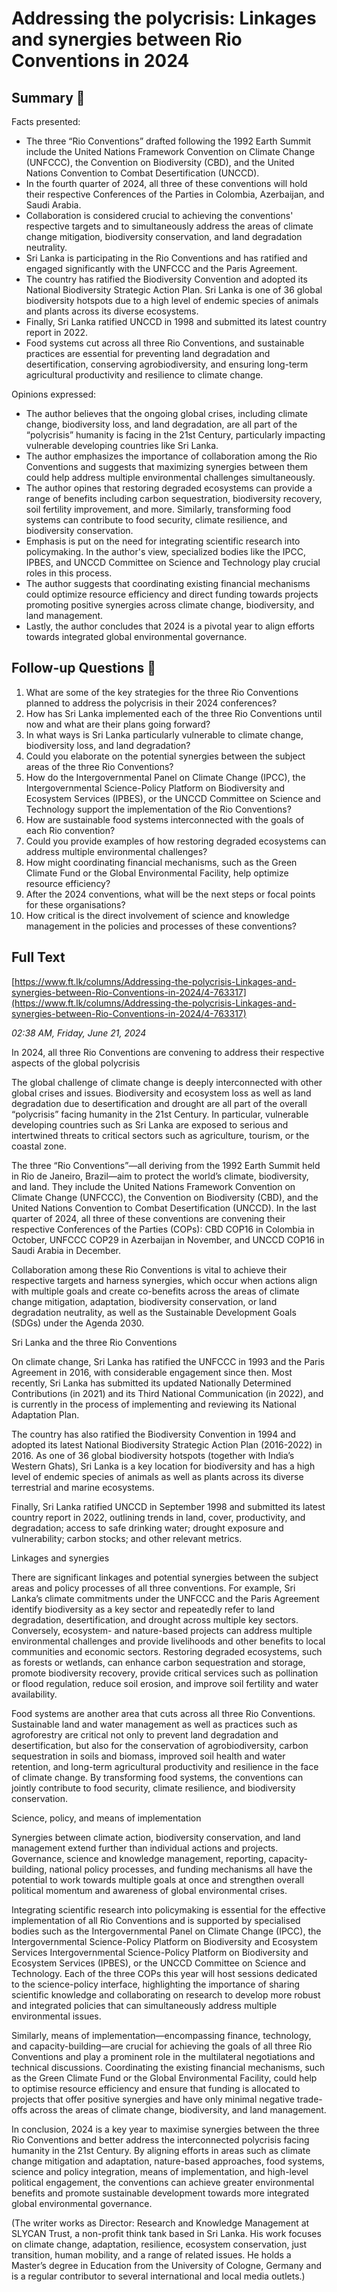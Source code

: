 # Addressing the polycrisis: Linkages and synergies between Rio Conventions in 2024

## Summary 🤖

Facts presented:

- The three “Rio Conventions” drafted following the 1992 Earth Summit include the United Nations Framework Convention on Climate Change (UNFCCC), the Convention on Biodiversity (CBD), and the United Nations Convention to Combat Desertification (UNCCD).
- In the fourth quarter of 2024, all three of these conventions will hold their respective Conferences of the Parties in Colombia, Azerbaijan, and Saudi Arabia.
- Collaboration is considered crucial to achieving the conventions' respective targets and to simultaneously address the areas of climate change mitigation, biodiversity conservation, and land degradation neutrality.
- Sri Lanka is participating in the Rio Conventions and has ratified and engaged significantly with the UNFCCC and the Paris Agreement.
- The country has ratified the Biodiversity Convention and adopted its National Biodiversity Strategic Action Plan. Sri Lanka is one of 36 global biodiversity hotspots due to a high level of endemic species of animals and plants across its diverse ecosystems.
- Finally, Sri Lanka ratified UNCCD in 1998 and submitted its latest country report in 2022.
- Food systems cut across all three Rio Conventions, and sustainable practices are essential for preventing land degradation and desertification, conserving agrobiodiversity, and ensuring long-term agricultural productivity and resilience to climate change.

Opinions expressed:

- The author believes that the ongoing global crises, including climate change, biodiversity loss, and land degradation, are all part of the “polycrisis” humanity is facing in the 21st Century, particularly impacting vulnerable developing countries like Sri Lanka.
- The author emphasizes the importance of collaboration among the Rio Conventions and suggests that maximizing synergies between them could help address multiple environmental challenges simultaneously.
- The author opines that restoring degraded ecosystems can provide a range of benefits including carbon sequestration, biodiversity recovery, soil fertility improvement, and more. Similarly, transforming food systems can contribute to food security, climate resilience, and biodiversity conservation.
- Emphasis is put on the need for integrating scientific research into policymaking. In the author's view, specialized bodies like the IPCC, IPBES, and UNCCD Committee on Science and Technology play crucial roles in this process.
- The author suggests that coordinating existing financial mechanisms could optimize resource efficiency and direct funding towards projects promoting positive synergies across climate change, biodiversity, and land management.
- Lastly, the author concludes that 2024 is a pivotal year to align efforts towards integrated global environmental governance.

## Follow-up Questions 🤖

1. What are some of the key strategies for the three Rio Conventions planned to address the polycrisis in their 2024 conferences?
2. How has Sri Lanka implemented each of the three Rio Conventions until now and what are their plans going forward?
3. In what ways is Sri Lanka particularly vulnerable to climate change, biodiversity loss, and land degradation?
4. Could you elaborate on the potential synergies between the subject areas of the three Rio Conventions?
5. How do the Intergovernmental Panel on Climate Change (IPCC), the Intergovernmental Science-Policy Platform on Biodiversity and Ecosystem Services (IPBES), or the UNCCD Committee on Science and Technology support the implementation of the Rio Conventions?
6. How are sustainable food systems interconnected with the goals of each Rio convention?
7. Could you provide examples of how restoring degraded ecosystems can address multiple environmental challenges?
8. How might coordinating financial mechanisms, such as the Green Climate Fund or the Global Environmental Facility, help optimize resource efficiency?
9. After the 2024 conventions, what will be the next steps or focal points for these organisations?
10. How critical is the direct involvement of science and knowledge management in the policies and processes of these conventions?

## Full Text

[https://www.ft.lk/columns/Addressing-the-polycrisis-Linkages-and-synergies-between-Rio-Conventions-in-2024/4-763317](https://www.ft.lk/columns/Addressing-the-polycrisis-Linkages-and-synergies-between-Rio-Conventions-in-2024/4-763317)

*02:38 AM, Friday, June 21, 2024*

In 2024, all three Rio Conventions are convening to address their respective aspects of the global polycrisis

The global challenge of climate change is deeply interconnected with other global crises and issues. Biodiversity and ecosystem loss as well as land degradation due to desertification and drought are all part of the overall “polycrisis” facing humanity in the 21st Century. In particular, vulnerable developing countries such as Sri Lanka are exposed to serious and intertwined threats to critical sectors such as agriculture, tourism, or the coastal zone.

The three “Rio Conventions”—all deriving from the 1992 Earth Summit held in Rio de Janeiro, Brazil—aim to protect the world’s climate, biodiversity, and land. They include the United Nations Framework Convention on Climate Change (UNFCCC), the Convention on Biodiversity (CBD), and the United Nations Convention to Combat Desertification (UNCCD). In the last quarter of 2024, all three of these conventions are convening their respective Conferences of the Parties (COPs): CBD COP16 in Colombia in October, UNFCCC COP29 in Azerbaijan in November, and UNCCD COP16 in Saudi Arabia in December.

Collaboration among these Rio Conventions is vital to achieve their respective targets and harness synergies, which occur when actions align with multiple goals and create co-benefits across the areas of climate change mitigation, adaptation, biodiversity conservation, or land degradation neutrality, as well as the Sustainable Development Goals (SDGs) under the Agenda 2030.

Sri Lanka and the three Rio Conventions

On climate change, Sri Lanka has ratified the UNFCCC in 1993 and the Paris Agreement in 2016, with considerable engagement since then. Most recently, Sri Lanka has submitted its updated Nationally Determined Contributions (in 2021) and its Third National Communication (in 2022), and is currently in the process of implementing and reviewing its National Adaptation Plan.

The country has also ratified the Biodiversity Convention in 1994 and adopted its latest National Biodiversity Strategic Action Plan (2016-2022) in 2016. As one of 36 global biodiversity hotspots (together with India’s Western Ghats), Sri Lanka is a key location for biodiversity and has a high level of endemic species of animals as well as plants across its diverse terrestrial and marine ecosystems.

Finally, Sri Lanka ratified UNCCD in September 1998 and submitted its latest country report in 2022, outlining trends in land, cover, productivity, and degradation; access to safe drinking water; drought exposure and vulnerability; carbon stocks; and other relevant metrics.

Linkages and synergies

There are significant linkages and potential synergies between the subject areas and policy processes of all three conventions. For example, Sri Lanka’s climate commitments under the UNFCCC and the Paris Agreement identify biodiversity as a key sector and repeatedly refer to land degradation, desertification, and drought across multiple key sectors. Conversely, ecosystem- and nature-based projects can address multiple environmental challenges and provide livelihoods and other benefits to local communities and economic sectors. Restoring degraded ecosystems, such as forests or wetlands, can enhance carbon sequestration and storage, promote biodiversity recovery, provide critical services such as pollination or flood regulation, reduce soil erosion, and improve soil fertility and water availability.

Food systems are another area that cuts across all three Rio Conventions. Sustainable land and water management as well as practices such as agroforestry are critical not only to prevent land degradation and desertification, but also for the conservation of agrobiodiversity, carbon sequestration in soils and biomass, improved soil health and water retention, and long-term agricultural productivity and resilience in the face of climate change. By transforming food systems, the conventions can jointly contribute to food security, climate resilience, and biodiversity conservation.

Science, policy, and means of implementation

Synergies between climate action, biodiversity conservation, and land management extend further than individual actions and projects. Governance, science and knowledge management, reporting, capacity-building, national policy processes, and funding mechanisms all have the potential to work towards multiple goals at once and strengthen overall political momentum and awareness of global environmental crises.

Integrating scientific research into policymaking is essential for the effective implementation of all Rio Conventions and is supported by specialised bodies such as the Intergovernmental Panel on Climate Change (IPCC), the Intergovernmental Science-Policy Platform on Biodiversity and Ecosystem Services Intergovernmental Science-Policy Platform on Biodiversity and Ecosystem Services (IPBES), or the UNCCD Committee on Science and Technology. Each of the three COPs this year will host sessions dedicated to the science-policy interface, highlighting the importance of sharing scientific knowledge and collaborating on research to develop more robust and integrated policies that can simultaneously address multiple environmental issues.

Similarly, means of implementation—encompassing finance, technology, and capacity-building—are crucial for achieving the goals of all three Rio Conventions and play a prominent role in the multilateral negotiations and technical discussions. Coordinating the existing financial mechanisms, such as the Green Climate Fund or the Global Environmental Facility, could help to optimise resource efficiency and ensure that funding is allocated to projects that offer positive synergies and have only minimal negative trade-offs across the areas of climate change, biodiversity, and land management.

In conclusion, 2024 is a key year to maximise synergies between the three Rio Conventions and better address the interconnected polycrisis facing humanity in the 21st Century. By aligning efforts in areas such as climate change mitigation and adaptation, nature-based approaches, food systems, science and policy integration, means of implementation, and high-level political engagement, the conventions can achieve greater environmental benefits and promote sustainable development towards more integrated global environmental governance.

(The writer works as Director: Research and Knowledge Management at SLYCAN Trust, a non-profit think tank based in Sri Lanka. His work focuses on climate change, adaptation, resilience, ecosystem conservation, just transition, human mobility, and a range of related issues. He holds a Master’s degree in Education from the University of Cologne, Germany and is a regular contributor to several international and local media outlets.)

